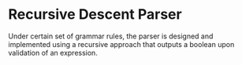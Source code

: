 # Recursive Descent Parser

Under certain set of grammar rules, the parser is designed and implemented using a recursive approach that outputs a boolean upon validation of an expression.  
